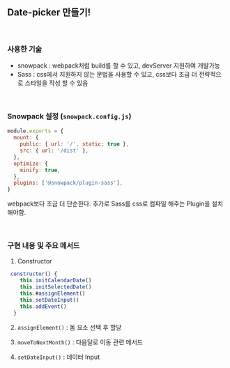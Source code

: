 ## Date-picker 만들기!

<br>

### 사용한 기술

- snowpack : webpack처럼 build를 할 수 있고, devServer 지원하여 개발가능
- Sass : css에서 지원하지 않는 문법을 사용할 수 있고, css보다 조금 더 전략적으로 스타일을 작성 할 수 있음

<br>

### Snowpack 설정 (`snowpack.config.js`)

```js
module.exports = {
  mount: {
    public: { url: '/', static: true },
    src: { url: '/dist' },
  },
  optimize: {
    minify: true,
  },
  plugins: ['@snowpack/plugin-sass'],
}
```

webpack보다 조금 더 단순한다. 추가로 Sass를 css로 컴파일 해주는 Plugin을 설치해야함.

<br>

### 구현 내용 및 주요 메서드

1. Constructor

```js
 constructor() {
    this.initCalendarDate()
    this.initSelectedDate()
    this.#assignElement()
    this.setDateInput()
    this.addEvent()
  }
```

2. `assignElement()` : 돔 요소 선택 후 할당

3. `moveToNextMonth()` : 다음달로 이동 관련 메서드

4. `setDateInput()` : 데이터 Input
